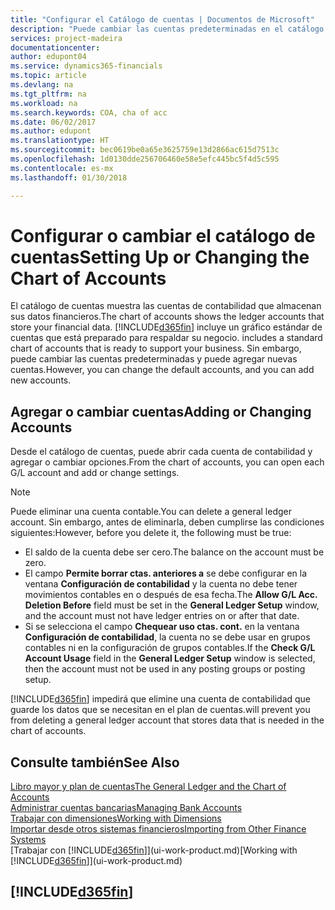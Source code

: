 ```yaml
---
title: "Configurar el Catálogo de cuentas | Documentos de Microsoft"
description: "Puede cambiar las cuentas predeterminadas en el catálogo de cuentas (COA) y puede agregar nuevas cuentas."
services: project-madeira
documentationcenter: 
author: edupont04
ms.service: dynamics365-financials
ms.topic: article
ms.devlang: na
ms.tgt_pltfrm: na
ms.workload: na
ms.search.keywords: COA, cha of acc
ms.date: 06/02/2017
ms.author: edupont
ms.translationtype: HT
ms.sourcegitcommit: bec0619be0a65e3625759e13d2866ac615d7513c
ms.openlocfilehash: 1d0130dde256706460e58e5efc445bc5f4d5c595
ms.contentlocale: es-mx
ms.lasthandoff: 01/30/2018

---
```

# <a name="setting-up-or-changing-the-chart-of-accounts"></a><span data-ttu-id="77554-103">Configurar o cambiar el catálogo de cuentas</span><span class="sxs-lookup"><span data-stu-id="77554-103">Setting Up or Changing the Chart of Accounts</span></span>
<span data-ttu-id="77554-104">El catálogo de cuentas muestra las cuentas de contabilidad que almacenan sus datos financieros.</span><span class="sxs-lookup"><span data-stu-id="77554-104">The chart of accounts shows the ledger accounts that store your financial data.</span></span> [!INCLUDE[d365fin](includes/d365fin_md.md)]<span data-ttu-id="77554-105"> incluye un gráfico estándar de cuentas que está preparado para respaldar su negocio.</span><span class="sxs-lookup"><span data-stu-id="77554-105"> includes a standard chart of accounts that is ready to support your business.</span></span>
<span data-ttu-id="77554-106">Sin embargo, puede cambiar las cuentas predeterminadas y puede agregar nuevas cuentas.</span><span class="sxs-lookup"><span data-stu-id="77554-106">However, you can change the default accounts, and you can add new accounts.</span></span>  

## <a name="adding-or-changing-accounts"></a><span data-ttu-id="77554-107">Agregar o cambiar cuentas</span><span class="sxs-lookup"><span data-stu-id="77554-107">Adding or Changing Accounts</span></span>
<span data-ttu-id="77554-108">Desde el catálogo de cuentas, puede abrir cada cuenta de contabilidad y agregar o cambiar opciones.</span><span class="sxs-lookup"><span data-stu-id="77554-108">From the chart of accounts, you can open each G/L account and add or change settings.</span></span>

> [!NOTE]  
>   <span data-ttu-id="77554-109">Puede eliminar una cuenta contable.</span><span class="sxs-lookup"><span data-stu-id="77554-109">You can delete a general ledger account.</span></span> <span data-ttu-id="77554-110">Sin embargo, antes de eliminarla, deben cumplirse las condiciones siguientes:</span><span class="sxs-lookup"><span data-stu-id="77554-110">However, before you delete it, the following must be true:</span></span>  

* <span data-ttu-id="77554-111">El saldo de la cuenta debe ser cero.</span><span class="sxs-lookup"><span data-stu-id="77554-111">The balance on the account must be zero.</span></span>  
* <span data-ttu-id="77554-112">El campo **Permite borrar ctas. anteriores a** se debe configurar en la ventana **Configuración de contabilidad** y la cuenta no debe tener movimientos contables en o después de esa fecha.</span><span class="sxs-lookup"><span data-stu-id="77554-112">The **Allow G/L Acc. Deletion Before** field must be set in the **General Ledger Setup** window, and the account must not have ledger entries on or after that date.</span></span>  
* <span data-ttu-id="77554-113">Si se selecciona el campo **Chequear uso ctas. cont.** en la ventana **Configuración de contabilidad**, la cuenta no se debe usar en grupos contables ni en la configuración de grupos contables.</span><span class="sxs-lookup"><span data-stu-id="77554-113">If the **Check G/L Account Usage** field in the **General Ledger Setup** window is selected, then the account must not be used in any posting groups or posting setup.</span></span>  

[!INCLUDE[d365fin](includes/d365fin_md.md)] <span data-ttu-id="77554-114"> impedirá que elimine una cuenta de contabilidad que guarde los datos que se necesitan en el plan de cuentas.</span><span class="sxs-lookup"><span data-stu-id="77554-114">will prevent you from deleting a general ledger account that stores data that is needed in the chart of accounts.</span></span>  

## <a name="see-also"></a><span data-ttu-id="77554-115">Consulte también</span><span class="sxs-lookup"><span data-stu-id="77554-115">See Also</span></span>
[<span data-ttu-id="77554-116">Libro mayor y plan de cuentas</span><span class="sxs-lookup"><span data-stu-id="77554-116">The General Ledger and the Chart of Accounts</span></span>](finance-general-ledger.md)  
[<span data-ttu-id="77554-117">Administrar cuentas bancarias</span><span class="sxs-lookup"><span data-stu-id="77554-117">Managing Bank Accounts</span></span>](bank-manage-bank-accounts.md)  
[<span data-ttu-id="77554-118">Trabajar con dimensiones</span><span class="sxs-lookup"><span data-stu-id="77554-118">Working with Dimensions</span></span>](finance-dimensions.md)  
[<span data-ttu-id="77554-119">Importar desde otros sistemas financieros</span><span class="sxs-lookup"><span data-stu-id="77554-119">Importing from Other Finance Systems</span></span>](upload-data.md)  
<span data-ttu-id="77554-120">[Trabajar con [!INCLUDE[d365fin](includes/d365fin_md.md)]](ui-work-product.md)</span><span class="sxs-lookup"><span data-stu-id="77554-120">[Working with [!INCLUDE[d365fin](includes/d365fin_md.md)]](ui-work-product.md)</span></span>  

## [!INCLUDE[d365fin](includes/free_trial_md.md)]

